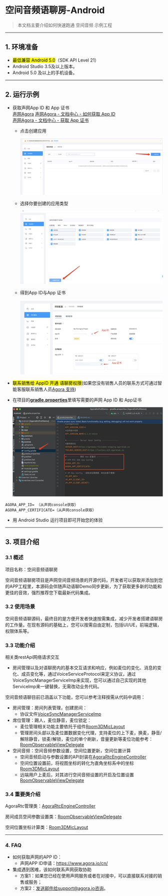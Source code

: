 # 空间音频语聊房-Android

> 本文档主要介绍如何快速跑通 空间音频 示例工程

---

## 1. 环境准备

- <mark>最低兼容 Android 5.0</mark>（SDK API Level 21）
- Android Studio 3.5及以上版本。
- Android 5.0 及以上的手机设备。

---

## 2. 运行示例

- 获取声网App ID 和 App 证书  
  [声网Agora](https://www.agora.io/cn/)
  [声网Agora - 文档中心 - 如何获取 App ID](https://docs.agora.io/cn/Agora%20Platform/get_appid_token?platform=All%20Platforms#%E8%8E%B7%E5%8F%96-app-id)  
  [声网Agora - 文档中心 - 获取 App 证书](https://docs.agora.io/cn/Agora%20Platform/get_appid_token?platform=All%20Platforms#%E8%8E%B7%E5%8F%96-app-%E8%AF%81%E4%B9%A6)

  - 点击创建应用

    ![图片](image/create_app_1.jpg)

  - 选择你要创建的应用类型

    ![图片](image/create_app_2.jpg)

  - 得到App ID与App 证书

    ![图片](image/get_app_id.jpg)
  
- <mark>联系销售给 AppID 开通 语聊房权限</mark>(如果您没有销售人员的联系方式可通过智能客服联系销售人员[Agora 支持](https://agora-ticket.agora.io/))

- 在项目的[**gradle.properties**](../../gradle.properties)里填写需要的声网 App ID 和 App证书

  ![图片](image/config_app_id.jpg)

``` 
AGORA_APP_ID= （从声网console获取）
AGORA_APP_CERTIFICATE=（从声网console获取）
```

- 用 Android Studio 运行项目即可开始您的体验

---

## 3. 项目介绍

### 3.1 概述

项目名称：空间音频语聊房  

空间音频语聊房项目是声网空间音频场景的开源代码，开发者可以获取并添加到您的APP工程里，本源码会伴随声动语聊Demo同步更新，为了获取更多新的功能和更佳的音效，强烈推荐您下载最新代码集成。

### 3.2 使用场景

空间音频语聊源码，最终目的是方便开发者快速按需集成，减少开发者搭建语聊房的工作量。在现有源码的基础上，您可以按需自由定制，包括UI/UE，前端逻辑，权限体系等。

### 3.3 功能介绍

相关类restApi网络请求交互
- 房间管理以及对语聊房内的基本交互请求和响应，例如麦位的变化、消息的变化、成员变化等，通过VoiceServiceProtocol来定义协议，通过VoiceSyncManagerServiceImp来实现，您可以通过自己实现的其他ServiceImp来一键替换，无需改动业务代码。

空间音频语聊目前已涵盖以下功能，您可以参考注释按需从代码中调用：

- 房间管理：房间列表管理，创建房间：
  - 协议文件[VoiceSyncManagerServiceImp](src/main/java/io/agora/scene/voice/spatial/service/VoiceSyncManagerServiceImp.kt)
- 席位管理：踢人，麦位静音，麦位锁定：
  - 麦位管理相关功能主要依托于组件[Room3DMicLayout](src/main/java/io/agora/scene/voice/spatial/ui/widget/mic/Room3DMicLayout.kt)
  - 管理房间头部以及麦位置数据变化代理，支持麦位的上下麦，换麦，静音/解除静音，锁麦/解锁，麦位的单个刷新，音量更新等麦位功能参考：[RoomObservableViewDelegate](src/main/java/io/agora/scene/voice/spatial/ui/RoomObservableViewDelegate.kt)
- 空间音频：空间音频参数设置，空间位置更新，空间位置计算
  - 空间音频启动与参数设置的API封装在[AgoraRtcEngineController](src/main/java/io/agora/scene/voice/spatial/service/VoiceSyncManagerServiceImp.kt)
  - 空间位置设置前，将视图坐标的转化为直角坐标系中的坐标[Room3DMicLayout](src/main/java/io/agora/scene/voice/spatial/ui/widget/mic/Room3DMicLayout.kt)
  - 远端用户上麦后，对其进行空间音频设置的开启及位置设置[RoomObservableViewDelegate](src/main/java/io/agora/scene/voice/spatial/ui/RoomObservableViewDelegate.kt)

### 3.4 重要类介绍

AgoraRtc管理类：[AgoraRtcEngineController](src/main/java/io/agora/scene/voice/spatial/service/VoiceSyncManagerServiceImp.kt)  

房间成员空间参数设置类：[RoomObservableViewDelegate](src/main/java/io/agora/scene/voice/spatial/ui/RoomObservableViewDelegate.kt)  

空间位置坐标计算类：[Room3DMicLayout](src/main/java/io/agora/scene/voice/spatial/ui/widget/mic/Room3DMicLayout.kt)  

---

### 4. FAQ
- 如何获取声网的APP ID：
  - 声网APP ID申请：https://www.agora.io/cn/
- 集成遇到困难，该如何联系声网获取协助
  - 方案1：如果您已经在使用声网服务或者在对接中，可以直接联系对接的销售或服务；
  - 方案2：发送邮件给support@agora.io咨询。
